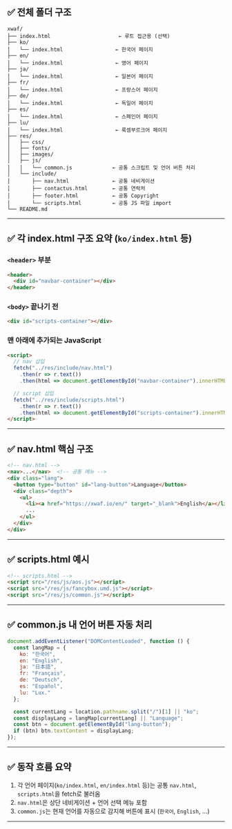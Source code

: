## ✅ 전체 폴더 구조

```
xwaf/
├── index.html                      ← 루트 접근용 (선택)
├── ko/
│   └── index.html                 ← 한국어 페이지
├── en/
│   └── index.html                 ← 영어 페이지
├── ja/
│   └── index.html                 ← 일본어 페이지
├── fr/
│   └── index.html                 ← 프랑스어 페이지
├── de/
│   └── index.html                 ← 독일어 페이지
├── es/
│   └── index.html                 ← 스페인어 페이지
├── lu/
│   └── index.html                 ← 룩셈부르크어 페이지
├── res/
│   ├── css/
│   ├── fonts/
│   ├── images/
│   ├── js/
│   │   └── common.js             ← 공통 스크립트 및 언어 버튼 처리
│   └── include/
│       ├── nav.html              ← 공통 네비게이션
│       ├── contactus.html        ← 공통 연락처
│       ├── footer.html           ← 공통 Copyright
│       └── scripts.html          ← 공통 JS 파일 import
└── README.md
```

---

## ✅ 각 index.html 구조 요약 (`ko/index.html` 등)

### `<header>` 부분

```html
<header>
  <div id="navbar-container"></div>
</header>
```

### `<body>` 끝나기 전

```html
<div id="scripts-container"></div>
```

### 맨 아래에 추가되는 JavaScript

```html
<script>
  // nav 삽입
  fetch("../res/include/nav.html")
    .then(r => r.text())
    .then(html => document.getElementById("navbar-container").innerHTML = html);

  // script 삽입
  fetch("../res/include/scripts.html")
    .then(r => r.text())
    .then(html => document.getElementById("scripts-container").innerHTML = html);
</script>
```

---

## ✅ nav.html 핵심 구조

```html
<!-- nav.html -->
<nav>...</nav>  <!-- 공통 메뉴 -->
<div class="lang">
  <button type="button" id="lang-button">Language</button>
  <div class="depth">
    <ul>
      <li><a href="https://xwaf.io/en/" target="_blank">English</a></li>
      ...
    </ul>
  </div>
</div>
```

---

## ✅ scripts.html 예시

```html
<!-- scripts.html -->
<script src="/res/js/aos.js"></script>
<script src="/res/js/fancybox.umd.js"></script>
<script src="/res/js/common.js"></script>
```

---

## ✅ common.js 내 언어 버튼 자동 처리

```javascript
document.addEventListener("DOMContentLoaded", function () {
  const langMap = {
    ko: "한국어",
    en: "English",
    ja: "日本語",
    fr: "Français",
    de: "Deutsch",
    es: "Español",
    lu: "Lux."
  };

  const currentLang = location.pathname.split("/")[1] || "ko";
  const displayLang = langMap[currentLang] || "Language";
  const btn = document.getElementById("lang-button");
  if (btn) btn.textContent = displayLang;
});
```

---

## ✅ 동작 흐름 요약

1. 각 언어 페이지(`ko/index.html`, `en/index.html` 등)는 공통 `nav.html`, `scripts.html`을 fetch로 불러옴
2. `nav.html`은 상단 네비게이션 + 언어 선택 메뉴 포함
3. `common.js`는 현재 언어를 자동으로 감지해 버튼에 표시 (`한국어`, `English`, ...)

---
